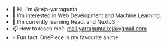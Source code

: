 - 👋 Hi, I’m @teja-yarragunta
- 👀 I’m interested in Web Development and Machine Learning.
- 🌱 I’m currently learning React and NextJS.
- 📫 How to reach me?: mail.yarragunta.teja@gmail.com 
- ⚡ Fun fact: OnePiece is my favourite anime.
<!---
teja-yarragunta/teja-yarragunta is a ✨ special ✨ repository because its `README.md` (this file) appears on your GitHub profile.
You can click the Preview link to take a look at your changes.
--->
